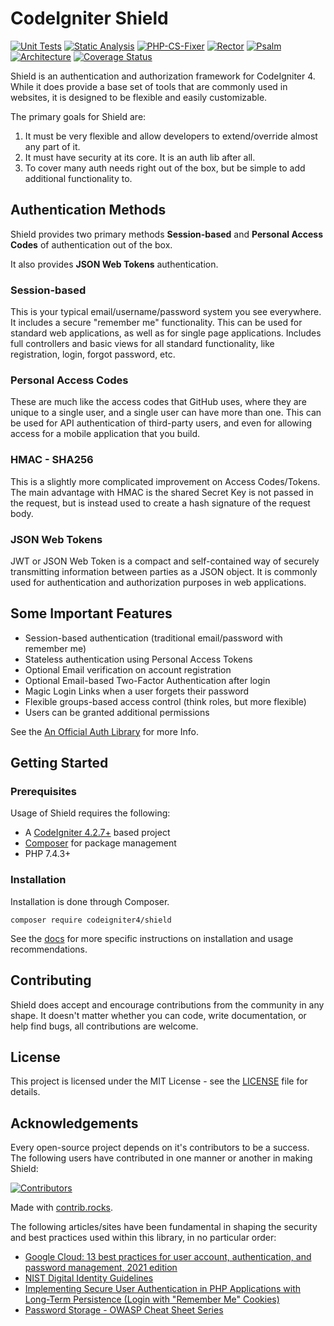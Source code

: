 # CodeIgniter Shield

[![Unit Tests](https://github.com/codeigniter4/shield/workflows/PHPUnit/badge.svg)](https://github.com/codeigniter4/shield/actions/workflows/phpunit.yml)
[![Static Analysis](https://github.com/codeigniter4/shield/workflows/PHPStan/badge.svg)](https://github.com/codeigniter4/shield/actions/workflows/phpstan.yml)
[![PHP-CS-Fixer](https://github.com/codeigniter4/shield/actions/workflows/phpcsfixer.yml/badge.svg)](https://github.com/codeigniter4/shield/actions/workflows/phpcsfixer.yml)
[![Rector](https://github.com/codeigniter4/shield/actions/workflows/rector.yml/badge.svg)](https://github.com/codeigniter4/shield/actions/workflows/rector.yml)
[![Psalm](https://github.com/codeigniter4/shield/actions/workflows/psalm.yml/badge.svg)](https://github.com/codeigniter4/shield/actions/workflows/psalm.yml)
[![Architecture](https://github.com/codeigniter4/shield/workflows/Deptrac/badge.svg)](https://github.com/codeigniter4/shield/actions/workflows/deptrac.yml)
[![Coverage Status](https://coveralls.io/repos/github/codeigniter4/shield/badge.svg?branch=develop)](https://coveralls.io/github/codeigniter4/shield?branch=develop)

Shield is an authentication and authorization framework for CodeIgniter 4. While it does provide a base set of tools
that are commonly used in websites, it is designed to be flexible and easily customizable.

The primary goals for Shield are:
1. It must be very flexible and allow developers to extend/override almost any part of it.
2. It must have security at its core. It is an auth lib after all.
3. To cover many auth needs right out of the box, but be simple to add additional functionality to.

## Authentication Methods

Shield provides two primary methods **Session-based** and **Personal Access Codes**
of authentication out of the box.

It also provides **JSON Web Tokens** authentication.

### Session-based

This is your typical email/username/password system you see everywhere. It includes a secure "remember me" functionality.
This can be used for standard web applications, as well as for single page applications. Includes full controllers and
basic views for all standard functionality, like registration, login, forgot password, etc.

### Personal Access Codes

These are much like the access codes that GitHub uses, where they are unique to a single user, and a single user
can have more than one. This can be used for API authentication of third-party users, and even for allowing
access for a mobile application that you build.

### HMAC - SHA256

This is a slightly more complicated improvement on Access Codes/Tokens.  The main advantage with HMAC is the shared Secret Key
is not passed in the request, but is instead used to create a hash signature of the request body.

### JSON Web Tokens

JWT or JSON Web Token is a compact and self-contained way of securely transmitting
information between parties as a JSON object. It is commonly used for authentication
and authorization purposes in web applications.

## Some Important Features

* Session-based authentication (traditional email/password with remember me)
* Stateless authentication using Personal Access Tokens
* Optional Email verification on account registration
* Optional Email-based Two-Factor Authentication after login
* Magic Login Links when a user forgets their password
* Flexible groups-based access control (think roles, but more flexible)
* Users can be granted additional permissions

See the [An Official Auth Library](https://codeigniter.com/news/shield) for more Info.

## Getting Started

### Prerequisites

Usage of Shield requires the following:

- A [CodeIgniter 4.2.7+](https://github.com/codeigniter4/CodeIgniter4/) based project
- [Composer](https://getcomposer.org/) for package management
- PHP 7.4.3+

### Installation

Installation is done through Composer.
```console
composer require codeigniter4/shield
```

See the <a href="https://codeigniter4.github.io/shield/" target="_blank">docs</a> for more specific instructions on installation and usage recommendations.

## Contributing

Shield does accept and encourage contributions from the community in any shape. It doesn't matter
whether you can code, write documentation, or help find bugs, all contributions are welcome.

## License

This project is licensed under the MIT License - see the [LICENSE](LICENSE) file for details.

## Acknowledgements

Every open-source project depends on it's contributors to be a success. The following users have
contributed in one manner or another in making Shield:

<a href="https://github.com/codeigniter4/shield/graphs/contributors">
  <img src="https://contrib.rocks/image?repo=codeigniter4/shield" alt="Contributors">
</a>

Made with [contrib.rocks](https://contrib.rocks).

The following articles/sites have been fundamental in shaping the security and best practices used
within this library, in no particular order:

- [Google Cloud: 13 best practices for user account, authentication, and password management, 2021 edition](https://cloud.google.com/blog/products/identity-security/account-authentication-and-password-management-best-practices)
- [NIST Digital Identity Guidelines](https://pages.nist.gov/800-63-3/sp800-63b.html)
- [Implementing Secure User Authentication in PHP Applications with Long-Term Persistence (Login with "Remember Me" Cookies) ](https://paragonie.com/blog/2015/04/secure-authentication-php-with-long-term-persistence)
- [Password Storage - OWASP Cheat Sheet Series](https://cheatsheetseries.owasp.org/cheatsheets/Password_Storage_Cheat_Sheet.html)
